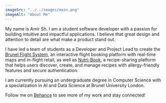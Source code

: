 ```yaml
---
imageSrc: "../../images/main.png"
imageAlt: "About Me"
---
```





My name is Amir Sh. I am a student software developer with a passion for building intuitive and impactful applications. I believe that great design and attention to detail are what make a product stand out.

I have led a team of students as a Developer and Project Lead to create the <a href="https://www.behance.net/gallery/216384021/Flight-Booking-System" target="_blank" rel="nofollow noopener noreferrer" aria-label="External Link"><u>Brunel Flight System</u></a>, an interactive flight booking platform with real-time maps and in-flight retail, as well as <a href="https://github.com/Amirbeek/Nutri-Book" target="_blank" rel="nofollow noopener noreferrer" aria-label="External Link"><u>Nutri-Book</u></a>, a recipe-sharing platform that helps users discover, create, and manage recipes with allergy-friendly features and secure authentication.

I am currently pursuing an undergraduate degree in Computer Science with a specialization in AI and Data Science at Brunel University London.

Follow me on <a href="https://www.behance.net/amirbekshomuro" target="_blank" rel="nofollow noopener noreferrer" aria-label="External Link"><u>Behance</u></a> to see more of my work and stay connected!


